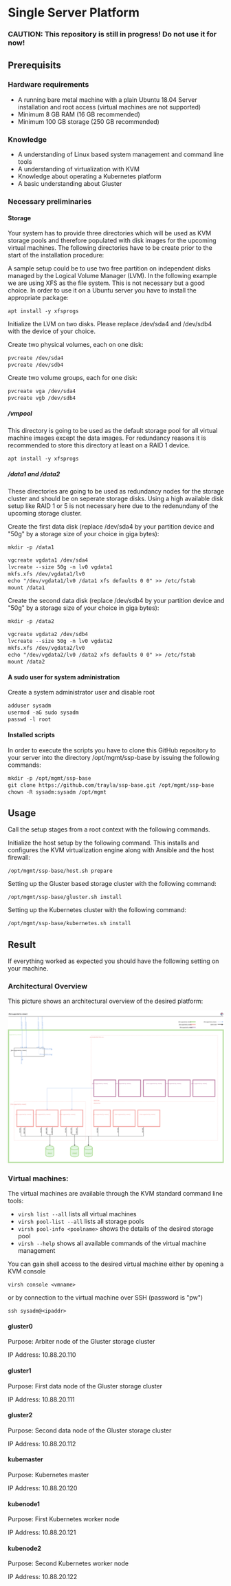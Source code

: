 # Single Server Platform

### CAUTION: This repository is still in progress! Do not use it for now!

## Prerequisits

### Hardware requirements

- A running bare metal machine with a plain Ubuntu 18.04 Server installation and root access (virtual machines are not supported)
- Minimum 8 GB RAM (16 GB recommended) 
- Minimum 100 GB storage (250 GB recommended)

### Knowledge

- A understanding of Linux based system management and command line tools
- A understanding of virtualization with KVM
- Knowledge about operating a Kubernetes platform
- A basic understanding about Gluster

### Necessary preliminaries

#### Storage

Your system has to provide three directories which will be used as KVM storage pools and therefore populated with disk images for the upcoming virtual machines. The following directories have to be create prior to the start of the installation procedure:

A sample setup could be to use two free partition on independent disks managed by the Logical Volume Manager (LVM). In the following example we are using XFS as the file system. This is not necessary but a good choice. In order to use it on a Ubuntu server you have to install the appropriate package:

~~~~ShellSession
apt install -y xfsprogs
~~~~

Initialize the LVM on two disks. Please replace /dev/sda4 and /dev/sdb4 with the device of your choice.

Create two physical volumes, each on one disk:
~~~~ShellSession
pvcreate /dev/sda4
pvcreate /dev/sdb4
~~~~

Create two volume groups, each for one disk:
~~~~ShellSession
pvcreate vga /dev/sda4
pvcreate vgb /dev/sdb4
~~~~

##### /vmpool

This directory is going to be used as the default storage pool for all virtual machine images except the data images. For redundancy reasons it is recommended to store this directory at least on a RAID 1 device.

~~~~ShellSession
apt install -y xfsprogs
~~~~

##### /data1 and /data2

These directories are going to be used as redundancy nodes for the storage cluster and should be on seperate storage disks. Using a high available disk setup like RAID 1 or 5 is not necessary here due to the redenundany of the upcoming storage cluster.

Create the first data disk (replace /dev/sda4 by your partition device and "50g" by a storage size of your choice in giga bytes):

```ShellSession
mkdir -p /data1
```

```ShellSession
vgcreate vgdata1 /dev/sda4
lvcreate --size 50g -n lv0 vgdata1
mkfs.xfs /dev/vgdata1/lv0
echo "/dev/vgdata1/lv0 /data1 xfs defaults 0 0" >> /etc/fstab
mount /data1
```

Create the second data disk (replace /dev/sdb4 by your partition device and "50g" by a storage size of your choice in giga bytes):

```ShellSession
mkdir -p /data2
```

```ShellSession
vgcreate vgdata2 /dev/sdb4
lvcreate --size 50g -n lv0 vgdata2
mkfs.xfs /dev/vgdata2/lv0
echo "/dev/vgdata2/lv0 /data2 xfs defaults 0 0" >> /etc/fstab
mount /data2
```

#### A sudo user for system administration

Create a system administrator user and disable root
```ShellSession
adduser sysadm
usermod -aG sudo sysadm
passwd -l root
```

#### Installed scripts

In order to execute the scripts you have to clone this GitHub repository to your server into the directory /opt/mgmt/ssp-base by issuing the following commands:
```ShellSession
mkdir -p /opt/mgmt/ssp-base
git clone https://github.com/trayla/ssp-base.git /opt/mgmt/ssp-base
chown -R sysadm:sysadm /opt/mgmt
```

## Usage

Call the setup stages from a root context with the following commands.

Initialize the host setup by the following command. This installs and configures the KVM virtualization engine along with Ansible and the host firewall:
```ShellSession
/opt/mgmt/ssp-base/host.sh prepare
```

Setting up the Gluster based storage cluster with the following command:
```ShellSession
/opt/mgmt/ssp-base/gluster.sh install
```

Setting up the Kubernetes cluster with the following command:
```ShellSession
/opt/mgmt/ssp-base/kubernetes.sh install
```

## Result

If everything worked as expected you should have the following setting on your machine.

### Architectural Overview

This picture shows an architectural overview of the desired platform:

![system landscape](/docs/systemlandscape.svg)

### Virtual machines:

The virtual machines are available through the KVM standard command line tools:
- `virsh list --all` lists all virtual machines
- `virsh pool-list --all` lists all storage pools
- `virsh pool-info <poolname>` shows the details of the desired storage pool
- `virsh --help` shows all available commands of the virtual machine management

You can gain shell access to the desired virtual machine either by opening a KVM console
```ShellSession
virsh console <vmname>
```
or by connection to the virtual machine over SSH (password is "pw")
```ShellSession
ssh sysadm@<ipaddr>
```

#### gluster0

Purpose: Arbiter node of the Gluster storage cluster

IP Address: 10.88.20.110

#### gluster1

Purpose: First data node of the Gluster storage cluster

IP Address: 10.88.20.111

#### gluster2

Purpose: Second data node of the Gluster storage cluster

IP Address: 10.88.20.112

#### kubemaster

Purpose: Kubernetes master

IP Address: 10.88.20.120

#### kubenode1

Purpose: First Kubernetes worker node

IP Address: 10.88.20.121

#### kubenode2

Purpose: Second Kubernetes worker node

IP Address: 10.88.20.122
